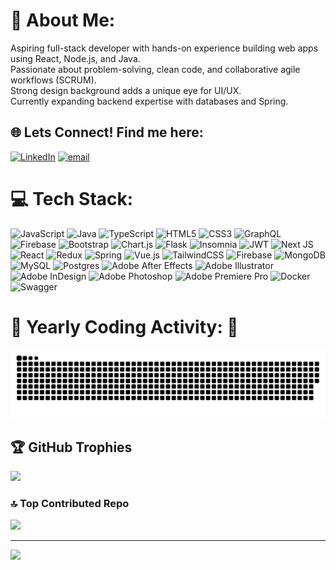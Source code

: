# 💫 About Me:
Aspiring full-stack developer with hands-on experience building web apps using React, Node.js, and Java.<br>Passionate about problem-solving, clean code, and collaborative agile workflows (SCRUM). <br>Strong design background adds a unique eye for UI/UX.<br>Currently expanding backend expertise with databases and Spring.  


## 🌐 Lets Connect! Find me here:
[![LinkedIn](https://img.shields.io/badge/LinkedIn-%230077B5.svg?logo=linkedin&logoColor=white)](https://linkedin.com/in/alecrondel) [![email](https://img.shields.io/badge/Email-D14836?logo=gmail&logoColor=white)](mailto:alec.rondel@fatec.sp.gov.br) 

# 💻 Tech Stack:
![JavaScript](https://img.shields.io/badge/javascript-%23323330.svg?style=for-the-badge&logo=javascript&logoColor=%23F7DF1E) ![Java](https://img.shields.io/badge/java-%23ED8B00.svg?style=for-the-badge&logo=openjdk&logoColor=white) ![TypeScript](https://img.shields.io/badge/typescript-%23007ACC.svg?style=for-the-badge&logo=typescript&logoColor=white) ![HTML5](https://img.shields.io/badge/html5-%23E34F26.svg?style=for-the-badge&logo=html5&logoColor=white) ![CSS3](https://img.shields.io/badge/css3-%231572B6.svg?style=for-the-badge&logo=css3&logoColor=white) ![GraphQL](https://img.shields.io/badge/-GraphQL-E10098?style=for-the-badge&logo=graphql&logoColor=white) ![Firebase](https://img.shields.io/badge/firebase-%23039BE5.svg?style=for-the-badge&logo=firebase) ![Bootstrap](https://img.shields.io/badge/bootstrap-%238511FA.svg?style=for-the-badge&logo=bootstrap&logoColor=white) ![Chart.js](https://img.shields.io/badge/chart.js-F5788D.svg?style=for-the-badge&logo=chart.js&logoColor=white) ![Flask](https://img.shields.io/badge/flask-%23000.svg?style=for-the-badge&logo=flask&logoColor=white) ![Insomnia](https://img.shields.io/badge/Insomnia-black?style=for-the-badge&logo=insomnia&logoColor=5849BE) ![JWT](https://img.shields.io/badge/JWT-black?style=for-the-badge&logo=JSON%20web%20tokens) ![Next JS](https://img.shields.io/badge/Next-black?style=for-the-badge&logo=next.js&logoColor=white) ![React](https://img.shields.io/badge/react-%2320232a.svg?style=for-the-badge&logo=react&logoColor=%2361DAFB) ![Redux](https://img.shields.io/badge/redux-%23593d88.svg?style=for-the-badge&logo=redux&logoColor=white) ![Spring](https://img.shields.io/badge/spring-%236DB33F.svg?style=for-the-badge&logo=spring&logoColor=white) ![Vue.js](https://img.shields.io/badge/vue.js-%2335495e.svg?style=for-the-badge&logo=vuedotjs&logoColor=%234FC08D) ![TailwindCSS](https://img.shields.io/badge/tailwindcss-%2338B2AC.svg?style=for-the-badge&logo=tailwind-css&logoColor=white) ![Firebase](https://img.shields.io/badge/firebase-a08021?style=for-the-badge&logo=firebase&logoColor=ffcd34) ![MongoDB](https://img.shields.io/badge/MongoDB-%234ea94b.svg?style=for-the-badge&logo=mongodb&logoColor=white) ![MySQL](https://img.shields.io/badge/mysql-4479A1.svg?style=for-the-badge&logo=mysql&logoColor=white) ![Postgres](https://img.shields.io/badge/postgres-%23316192.svg?style=for-the-badge&logo=postgresql&logoColor=white) ![Adobe After Effects](https://img.shields.io/badge/Adobe%20After%20Effects-9999FF.svg?style=for-the-badge&logo=Adobe%20After%20Effects&logoColor=white) ![Adobe Illustrator](https://img.shields.io/badge/adobe%20illustrator-%23FF9A00.svg?style=for-the-badge&logo=adobe%20illustrator&logoColor=white) ![Adobe InDesign](https://img.shields.io/badge/Adobe%20InDesign-49021F?style=for-the-badge&logo=adobeindesign&logoColor=FF3366) ![Adobe Photoshop](https://img.shields.io/badge/adobe%20photoshop-%2331A8FF.svg?style=for-the-badge&logo=adobe%20photoshop&logoColor=white) ![Adobe Premiere Pro](https://img.shields.io/badge/Adobe%20Premiere%20Pro-9999FF.svg?style=for-the-badge&logo=Adobe%20Premiere%20Pro&logoColor=white) ![Docker](https://img.shields.io/badge/docker-%230db7ed.svg?style=for-the-badge&logo=docker&logoColor=white) ![Swagger](https://img.shields.io/badge/-Swagger-%23Clojure?style=for-the-badge&logo=swagger&logoColor=white)

# 🐍 Yearly Coding Activity: 🐉
<picture>
  <source media="(prefers-color-scheme: dark)" srcset="https://raw.githubusercontent.com/aleclr/aleclr/output/github-snake-dark.svg" />
  <source media="(prefers-color-scheme: light)" srcset="https://raw.githubusercontent.com/aleclr/aleclr/output/github-snake.svg" />
  <img alt="github-snake" src="https://raw.githubusercontent.com/aleclr/aleclr/output/github-snake.svg" />
</picture>

<!-- 
# 📊 GitHub Stats:
![](https://github-readme-stats.vercel.app/api?username=aleclr&theme=transparent&hide_border=false&include_all_commits=true&count_private=true)<br/>
![](https://nirzak-streak-stats.vercel.app/?user=aleclr&theme=transparent&hide_border=false)<br/>
![](https://github-readme-stats.vercel.app/api/top-langs/?username=aleclr&theme=transparent&hide_border=false&include_all_commits=true&count_private=true&layout=compact)
-->
## 🏆 GitHub Trophies
![](https://github-profile-trophy.vercel.app/?username=aleclr&theme=radical&no-frame=false&no-bg=true&margin-w=4)

### 🔝 Top Contributed Repo
![](https://github-contributor-stats.vercel.app/api?username=aleclr&limit=5&theme=dark&combine_all_yearly_contributions=true)

---
[![](https://visitcount.itsvg.in/api?id=aleclr&icon=0&color=0)](https://visitcount.itsvg.in)

<!-- Proudly created with GPRM ( https://gprm.itsvg.in ) -->

<!--
**aleclr/aleclr** is a ✨ _special_ ✨ repository because its `README.md` (this file) appears on your GitHub profile.

Here are some ideas to get you started:

- 🔭 I’m currently working on ...
- 🌱 I’m currently learning ...
- 👯 I’m looking to collaborate on ...
- 🤔 I’m looking for help with ...
- 💬 Ask me about ...
- 📫 How to reach me: ...
- 😄 Pronouns: ...
- ⚡ Fun fact: ...
-->
